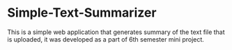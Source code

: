 # Simple-Text-Summarizer

This is a simple web application that generates summary of the text file that is uploaded, it was developed as a part of 6th semester mini project.
